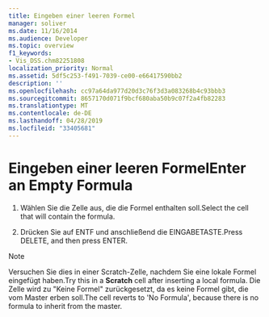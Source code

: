 ```yaml
---
title: Eingeben einer leeren Formel
manager: soliver
ms.date: 11/16/2014
ms.audience: Developer
ms.topic: overview
f1_keywords:
- Vis_DSS.chm82251808
localization_priority: Normal
ms.assetid: 5df5c253-f491-7039-ce00-e66417590bb2
description: ''
ms.openlocfilehash: cc97a64da977d20d3c76f3d3a083268b4c93bbb3
ms.sourcegitcommit: 8657170d071f9bcf680aba50b9c07f2a4fb82283
ms.translationtype: MT
ms.contentlocale: de-DE
ms.lasthandoff: 04/28/2019
ms.locfileid: "33405681"
---
```

# <a name="enter-an-empty-formula"></a><span data-ttu-id="b671e-102">Eingeben einer leeren Formel</span><span class="sxs-lookup"><span data-stu-id="b671e-102">Enter an Empty Formula</span></span>

1. <span data-ttu-id="b671e-103">Wählen Sie die Zelle aus, die die Formel enthalten soll.</span><span class="sxs-lookup"><span data-stu-id="b671e-103">Select the cell that will contain the formula.</span></span>
    
2. <span data-ttu-id="b671e-104">Drücken Sie auf ENTF und anschließend die EINGABETASTE.</span><span class="sxs-lookup"><span data-stu-id="b671e-104">Press DELETE, and then press ENTER.</span></span>
    
> [!NOTE]
> <span data-ttu-id="b671e-105">Versuchen Sie  dies in einer Scratch-Zelle, nachdem Sie eine lokale Formel eingefügt haben.</span><span class="sxs-lookup"><span data-stu-id="b671e-105">Try this in a **Scratch** cell after inserting a local formula.</span></span> <span data-ttu-id="b671e-106">Die Zelle wird zu "Keine Formel" zurückgesetzt, da es keine Formel gibt, die vom Master erben soll.</span><span class="sxs-lookup"><span data-stu-id="b671e-106">The cell reverts to 'No Formula', because there is no formula to inherit from the master.</span></span> 
  

